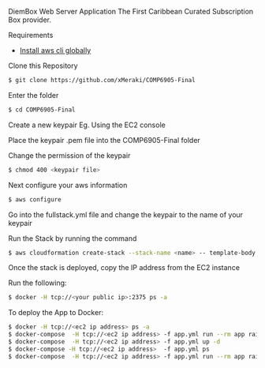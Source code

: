 DiemBox Web Server Application
The First Caribbean Curated Subscription Box provider.

Requirements
- [Install aws cli globally](https://docs.aws.amazon.com/cli/latest/userguide/cli-chap-install.html)

Clone this Repository

```Bash
$ git clone https://github.com/xMeraki/COMP6905-Final
```

Enter the folder
```Bash
$ cd COMP6905-Final
```

Create a new keypair Eg. Using the EC2 console

Place the keypair .pem file into the COMP6905-Final folder

Change the permission of the keypair
```Bash
$ chmod 400 <keypair file>
```

Next configure your aws information
```Bash
$ aws configure
```

Go into the fullstack.yml file and change the keypair to the name of your keypair


Run the Stack by running the command
```Bash
$ aws cloudformation create-stack --stack-name <name> -- template-body file://$PWD/fullstack.yml --parameters 
```
Once the stack is deployed, copy the IP address from the EC2 instance 

Run the following:
```Bash
$ docker -H tcp://<your public ip>:2375 ps -a
```

To deploy the App to Docker:
```Bash
$ docker -H tcp://<ec2 ip address> ps -a 
$ docker-compose  -H tcp://<ec2 ip address> -f app.yml run --rm app rails db:migrate 
$ docker-compose  -H tcp://<ec2 ip address> -f app.yml up -d 
$ docker-compose -H tcp://<ec2 ip address>  -f app.yml ps 
$ docker-compose  -H tcp://<ec2 ip address> -f app.yml run --rm app rails db:seed

```


